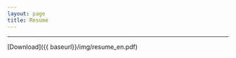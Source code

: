 ```yaml
---
layout: page
title: Resume
---
```


<!--
##Education
###**BSc honors, Computer Science, University of Alberta**
2015 - present  GPA: 3.5/4.0

----------------------------

##Projects
###**vfree.org**
2016 - present

*Co-Funder*. Provide free open source technology to the world and encourage people to contribute to open source community.

###**Quadrator**
2014 - 2015

*Teamleader*. An autonomous robotic system that uses a Kinect to scan a 3D model of its surrounding in real-time and wirelessly transmit it to the base station.

###**Autonomous ModuleBot**
2014 - 2015

*Contributor*. An autonomous snake robot that has multiple gait implementation and face detection that is used for search and rescue missions. The camera output is sent to an Android application.

----------------------------
##Experience & Volunteer
###**Teacher Assistant**
2012 summer and 2013 summer

Volunteer ar Countryside Teacher Project at Guangya School. Countryside Teacher Project: working with volunteer English teacher from all over the world to help English teacher from the northwest territories in China, specifically Sichuan area, improve their teaching technique and English knowledge. -->

---

[Download]({{ baseurl}}/img/resume_en.pdf)
